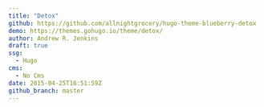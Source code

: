 ```yaml
---
title: "Detox"
github: https://github.com/allnightgrocery/hugo-theme-blueberry-detox
demo: https://themes.gohugo.io/theme/detox/
author: Andrew R. Jenkins
draft: true
ssg:
  - Hugo
cms:
  - No Cms
date: 2015-04-25T16:51:59Z
github_branch: master
---
```


